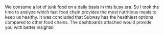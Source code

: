 We consume a lot of junk food on a daily basis in this busy era. So I took the time to analyze which fast food chain provides the most nutritious meals to keep us healthy.
It was concluded that Subway has the healthiest options compared to other food chains. The dashboards attached would provide you with better insights!
